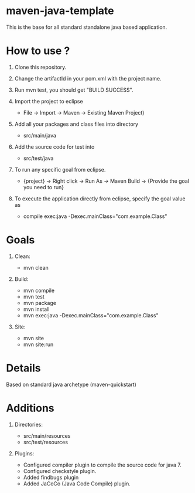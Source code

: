 maven-java-template
===================

This is the base for all standard standalone java based application.

How to use ?
=====================

1. Clone this repository.

2. Change the artifactId in your pom.xml with the project name.

3. Run mvn test, you should get "BUILD SUCCESS".

4. Import the project to eclipse 
      * File -> Import -> Maven -> Existing Maven Project)
      

5. Add all your packages and class files into directory 
      * src/main/java

6. Add the source code for test into 
      * src/test/java

7. To run any specific goal from eclipse. 
      * {project} -> Right click -> Run As -> Maven Build -> {Provide the goal you need to run}

8. To execute the application directly from eclipse, specify the goal value as
      * compile exec:java -Dexec.mainClass="com.example.Class"


Goals
=========
1. Clean:
      * mvn clean

2. Build:
      * mvn compile
      * mvn test
      * mvn package
      * mvn install
      * mvn exec:java -Dexec.mainClass="com.example.Class"

3. Site:
   * mvn site
   * mvn site:run


Details
=========
Based on standard java archetype (maven-quickstart)


Additions
==========
1. Directories:
    * src/main/resources
    * src/test/resources
    
2. Plugins:
    * Configured compiler plugin to compile the source code for java 7.
    * Configured checkstyle plugin.
    * Added findbugs plugin
    * Added JaCoCo (Java Code Compile) plugin.
